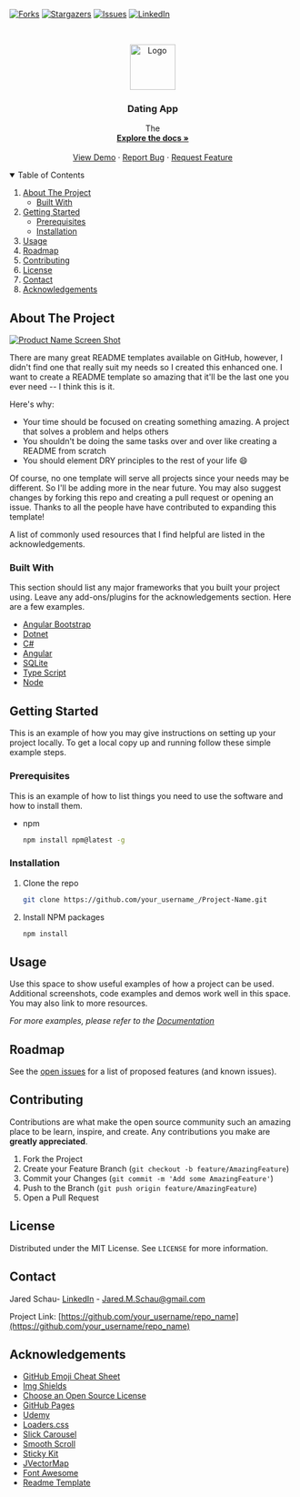 <!-- PROJECT SHIELDS -->
<!--
*** I'm using markdown "reference style" links for readability.
*** Reference links are enclosed in brackets [ ] instead of parentheses ( ).
*** See the bottom of this document for the declaration of the reference variables
*** for contributors-url, forks-url, etc. This is an optional, concise syntax you may use.
*** https://www.markdownguide.org/basic-syntax/#reference-style-links
-->
[![Forks][forks-shield]][forks-url]
[![Stargazers][stars-shield]][stars-url]
[![Issues][issues-shield]][issues-url]
[![LinkedIn][linkedin-shield]][linkedin-url]

<!-- [![Contributors][contributors-shield]][contributors-url] -->
<!-- [![MIT License][license-shield]][license-url] -->
<!-- PROJECT LOGO -->
<br />
<p align="center">
  <a href="https://github.com/Ghondie/Dating-App">
    <img src="images/logo.png" alt="Logo" width="80" height="80">
  </a>

  <h3 align="center">Dating App</h3>

  <p align="center">
    The 
    <br />
    <a href="https://github.com/Ghondie/Dating-App"><strong>Explore the docs »</strong></a>
    <br />
    <br />
    <a href="https://github.com/Ghondie/Dating-App">View Demo</a>
    ·
    <a href="https://github.com/Ghondie/Dating-App/issues">Report Bug</a>
    ·
    <a href="https://github.com/Ghondie/Dating-App/issues">Request Feature</a>
  </p>
</p>

<!-- TABLE OF CONTENTS -->
<details open="open">
  <summary>Table of Contents</summary>
  <ol>
    <li>
      <a href="#about-the-project">About The Project</a>
      <ul>
        <li><a href="#built-with">Built With</a></li>
      </ul>
    </li>
    <li>
      <a href="#getting-started">Getting Started</a>
      <ul>
        <li><a href="#prerequisites">Prerequisites</a></li>
        <li><a href="#installation">Installation</a></li>
      </ul>
    </li>
    <li><a href="#usage">Usage</a></li>
    <li><a href="#roadmap">Roadmap</a></li>
    <li><a href="#contributing">Contributing</a></li>
    <li><a href="#license">License</a></li>
    <li><a href="#contact">Contact</a></li>
    <li><a href="#acknowledgements">Acknowledgements</a></li>
  </ol>
</details>

<!-- ABOUT THE PROJECT -->

## About The Project

[![Product Name Screen Shot][product-screenshot]](https://example.com)

There are many great README templates available on GitHub, however, I didn't find one that really suit my needs so I created this enhanced one. I want to create a README template so amazing that it'll be the last one you ever need -- I think this is it.

Here's why:

-   Your time should be focused on creating something amazing. A project that solves a problem and helps others
-   You shouldn't be doing the same tasks over and over like creating a README from scratch
-   You should element DRY principles to the rest of your life :smile:

Of course, no one template will serve all projects since your needs may be different. So I'll be adding more in the near future. You may also suggest changes by forking this repo and creating a pull request or opening an issue. Thanks to all the people have have contributed to expanding this template!

A list of commonly used resources that I find helpful are listed in the acknowledgements.

### Built With

This section should list any major frameworks that you built your project using. Leave any add-ons/plugins for the acknowledgements section. Here are a few examples.

-   [Angular Bootstrap](https://valor-software.com/ngx-bootstrap/#/)
-   [Dotnet](https://dotnet.microsoft.com/)
-   [C#](https://docs.microsoft.com/en-us/dotnet/csharp/)
-   [Angular](https://angular.io/)
-   [SQLite](https://www.sqlite.org/index.html)
-   [Type Script](https://www.typescriptlang.org/)
-   [Node](https://www.npmjs.com/)

<!-- GETTING STARTED -->

## Getting Started

This is an example of how you may give instructions on setting up your project locally.
To get a local copy up and running follow these simple example steps.

### Prerequisites

This is an example of how to list things you need to use the software and how to install them.

-   npm
    ```sh
    npm install npm@latest -g
    ```

### Installation

1. Clone the repo
    ```sh
    git clone https://github.com/your_username_/Project-Name.git
    ```
2. Install NPM packages
    ```sh
    npm install
    ```

<!-- USAGE EXAMPLES -->

## Usage

Use this space to show useful examples of how a project can be used. Additional screenshots, code examples and demos work well in this space. You may also link to more resources.

_For more examples, please refer to the [Documentation](https://example.com)_

<!-- ROADMAP -->

## Roadmap

See the [open issues](https://github.com/Ghondie/Dating-App/issues) for a list of proposed features (and known issues).

<!-- CONTRIBUTING -->

## Contributing

Contributions are what make the open source community such an amazing place to be learn, inspire, and create. Any contributions you make are **greatly appreciated**.

1. Fork the Project
2. Create your Feature Branch (`git checkout -b feature/AmazingFeature`)
3. Commit your Changes (`git commit -m 'Add some AmazingFeature'`)
4. Push to the Branch (`git push origin feature/AmazingFeature`)
5. Open a Pull Request

<!-- LICENSE -->

## License

Distributed under the MIT License. See `LICENSE` for more information.

<!-- CONTACT -->

## Contact

Jared Schau- [LinkedIn](https://www.linkedin.com/in/jared-schau-a2a56361/) - Jared.M.Schau@gmail.com

Project Link: [https://github.com/your_username/repo_name](https://github.com/your_username/repo_name)

<!-- ACKNOWLEDGEMENTS -->

## Acknowledgements

-   [GitHub Emoji Cheat Sheet](https://www.webpagefx.com/tools/emoji-cheat-sheet)
-   [Img Shields](https://shields.io)
-   [Choose an Open Source License](https://choosealicense.com)
-   [GitHub Pages](https://pages.github.com)
-   [Udemy](https://www.udemy.com/course/build-an-app-with-aspnet-core-and-angular-from-scratch/)
-   [Loaders.css](https://connoratherton.com/loaders)
-   [Slick Carousel](https://kenwheeler.github.io/slick)
-   [Smooth Scroll](https://github.com/cferdinandi/smooth-scroll)
-   [Sticky Kit](http://leafo.net/sticky-kit)
-   [JVectorMap](http://jvectormap.com)
-   [Font Awesome](https://fontawesome.com)
-   [Readme Template](https://github.com/othneildrew/Best-README-Template/blob/master/README.md)

<!-- MARKDOWN LINKS & IMAGES -->
<!-- https://www.markdownguide.org/basic-syntax/#reference-style-links -->

[forks-shield]: https://img.shields.io/github/forks/Ghondie/Dating-App.svg?style=for-the-badge
[forks-url]: https://github.com/Ghondie/Dating-App/network/members
[stars-shield]: https://img.shields.io/github/stars/Ghondie/Dating-App.svg?style=for-the-badge
[stars-url]: https://github.com/Ghondie/Dating-App/stargazers
[issues-shield]: https://img.shields.io/github/issues/Ghondie/Dating-App?style=for-the-badge
[issues-url]: https://github.com/Ghondie/Dating-App/issues
[linkedin-shield]: https://img.shields.io/badge/-LinkedIn-black.svg?style=for-the-badge&logo=linkedin&colorB=555
[linkedin-url]: https://www.linkedin.com/in/jared-schau-a2a56361/
[product-screenshot]: images/screenshot.png

<!-- [contributors-shield]: https://img.shields.io/github/contributors/othneildrew/Best-README-Template.svg?style=for-the-badge
[contributors-url]: https://github.com/othneildrew/Best-README-Template/graphs/contributors -->
<!-- [license-shield]: https://img.shields.io/github/license/othneildrew/Best-README-Template.svg?style=for-the-badge
[license-url]: https://github.com/othneildrew/Best-README-Template/blob/master/LICENSE.txt -->
